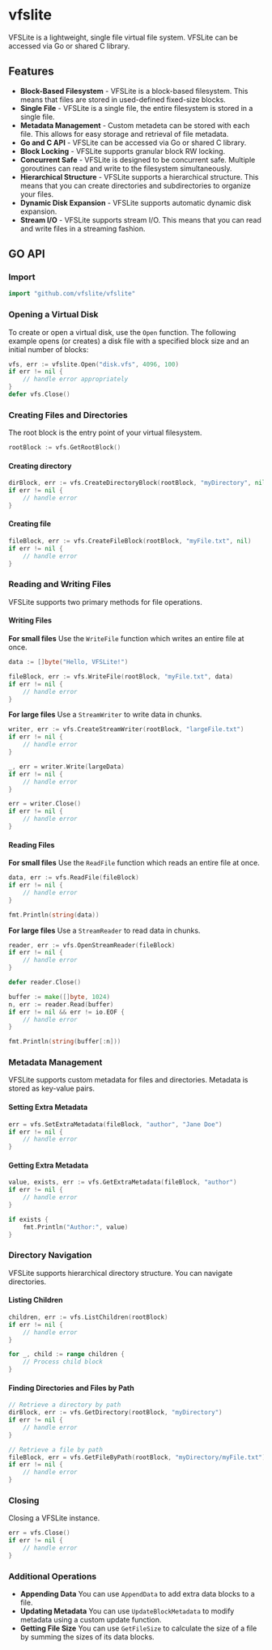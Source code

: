 # vfslite
VFSLite is a lightweight, single file virtual file system.  VFSLite can be accessed via Go or shared C library.

## Features
- **Block-Based Filesystem** - VFSLite is a block-based filesystem.  This means that files are stored in used-defined fixed-size blocks.
- **Single File** - VFSLite is a single file, the entire filesystem is stored in a single file.
- **Metadata Management** - Custom metadeta can be stored with each file.  This allows for easy storage and retrieval of file metadata.
- **Go and C API** - VFSLite can be accessed via Go or shared C library.
- **Block Locking** - VFSLite supports granular block RW locking.
- **Concurrent Safe** - VFSLite is designed to be concurrent safe.  Multiple goroutines can read and write to the filesystem simultaneously.
- **Hierarchical Structure** - VFSLite supports a hierarchical structure.  This means that you can create directories and subdirectories to organize your files.
- **Dynamic Disk Expansion** - VFSLite supports automatic dynamic disk expansion.
- **Stream I/O** - VFSLite supports stream I/O.  This means that you can read and write files in a streaming fashion.

## GO API

### Import
```go
import "github.com/vfslite/vfslite"
```

### Opening a Virtual Disk
To create or open a virtual disk, use the `Open` function. The following example opens (or creates) a disk file with a specified block size and an initial number of blocks:
```go
vfs, err := vfslite.Open("disk.vfs", 4096, 100)
if err != nil {
    // handle error appropriately
}
defer vfs.Close()
```

### Creating Files and Directories
The root block is the entry point of your virtual filesystem.
```go
rootBlock := vfs.GetRootBlock()
```

#### Creating directory
```go
dirBlock, err := vfs.CreateDirectoryBlock(rootBlock, "myDirectory", nil)
if err != nil {
    // handle error
}
```

#### Creating file
```go
fileBlock, err := vfs.CreateFileBlock(rootBlock, "myFile.txt", nil)
if err != nil {
    // handle error
}
```

### Reading and Writing Files
VFSLite supports two primary methods for file operations.

#### Writing Files
**For small files** Use the `WriteFile` function which writes an entire file at once.
```go
data := []byte("Hello, VFSLite!")

fileBlock, err := vfs.WriteFile(rootBlock, "myFile.txt", data)
if err != nil {
    // handle error
}
```

**For large files** Use a `StreamWriter` to write data in chunks.
```go
writer, err := vfs.CreateStreamWriter(rootBlock, "largeFile.txt")
if err != nil {
    // handle error
}

_, err = writer.Write(largeData)
if err != nil {
    // handle error
}

err = writer.Close()
if err != nil {
    // handle error
}
```

#### Reading Files
**For small files** Use the `ReadFile` function which reads an entire file at once.
```go
data, err := vfs.ReadFile(fileBlock)
if err != nil {
    // handle error
}

fmt.Println(string(data))
```

**For large files** Use a `StreamReader` to read data in chunks.
```go
reader, err := vfs.OpenStreamReader(fileBlock)
if err != nil {
    // handle error
}

defer reader.Close()

buffer := make([]byte, 1024)
n, err := reader.Read(buffer)
if err != nil && err != io.EOF {
    // handle error
}

fmt.Println(string(buffer[:n]))
```

### Metadata Management
VFSLite supports custom metadata for files and directories.  Metadata is stored as key-value pairs.


#### Setting Extra Metadata
```go
err = vfs.SetExtraMetadata(fileBlock, "author", "Jane Doe")
if err != nil {
    // handle error
}
```

#### Getting Extra Metadata
```go
value, exists, err := vfs.GetExtraMetadata(fileBlock, "author")
if err != nil {
    // handle error
}

if exists {
    fmt.Println("Author:", value)
}
```

### Directory Navigation
VFSLite supports hierarchical directory structure.  You can navigate directories.

#### Listing Children
```go
children, err := vfs.ListChildren(rootBlock)
if err != nil {
    // handle error
}

for _, child := range children {
    // Process child block
}
```

#### Finding Directories and Files by Path
```go
// Retrieve a directory by path
dirBlock, err := vfs.GetDirectory(rootBlock, "myDirectory")
if err != nil {
    // handle error
}

// Retrieve a file by path
fileBlock, err = vfs.GetFileByPath(rootBlock, "myDirectory/myFile.txt")
if err != nil {
    // handle error
}
```

### Closing
Closing a VFSLite instance.
```go
err = vfs.Close()
if err != nil {
    // handle error
}
```


### Additional Operations
- **Appending Data** You can use `AppendData` to add extra data blocks to a file.
- **Updating Metadata** You can use `UpdateBlockMetadata` to modify metadata using a custom update function.
- **Getting File Size** You can use `GetFileSize` to calculate the size of a file by summing the sizes of its data blocks.